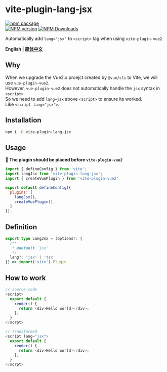 # vite-plugin-lang-jsx

[![npm package](https://nodei.co/npm/vite-plugin-lang-jsx.png?downloads=true&downloadRank=true&stars=true)](https://www.npmjs.com/package/vite-plugin-lang-jsx)
<br/>
[![NPM version](https://img.shields.io/npm/v/vite-plugin-lang-jsx.svg?style=flat)](https://npmjs.org/package/vite-plugin-lang-jsx)
[![NPM Downloads](https://img.shields.io/npm/dm/vite-plugin-lang-jsx.svg?style=flat)](https://npmjs.org/package/vite-plugin-lang-jsx)

Automatically add `lang="jsx"` to `<script>` tag when using `vite-plugin-vue2`

**English | [简体中文](https://github.com/caoxiemeihao/vite-plugins/blob/main/packages/lang-jsx/README.zh-CN.md)**
## Why

When we upgrade the Vue2.x proejct created by `@vue/cli` to Vite, we will use `vue-plugin-vue2`.  
However, `vue-plugin-vue2` does not automatically handle the `jsx` syntax in `<script>`.  
So we need to add `lang=jsx` above `<script>` to ensure its worked.  
Like `<script lang="jsx">`.  

## Installation

```bash
npm i -D vite-plugin-lang-jsx
```

## Usage

**🚧 The plugin should be placed before `vite-plugin-vue2`**

```js
import { defineConfig } from 'vite';
import langJsx from 'vite-plugin-lang-jsx';
import { createVuePlugin } from 'vite-plugin-vue2'

export default defineConfig({
  plugins: [
    langJsx(),
    createVuePlugin(),
  ]
});
```

## Definition

```typescript
export type LangJsx = (options?: {
  /**
   * @default 'jsx'
   */
  lang?: 'jsx' | 'tsx'
}) => import('vite').Plugin
```

## How to work

```js
// source code
<script>
  export default {
    render() {
      return <div>Hello world!</div>;
    },
  }
</scrpt>

// transformed
<script lang="jsx">
  export default {
    render() {
      return <div>Hello world!</div>;
    },
  }
</scrpt>
```

